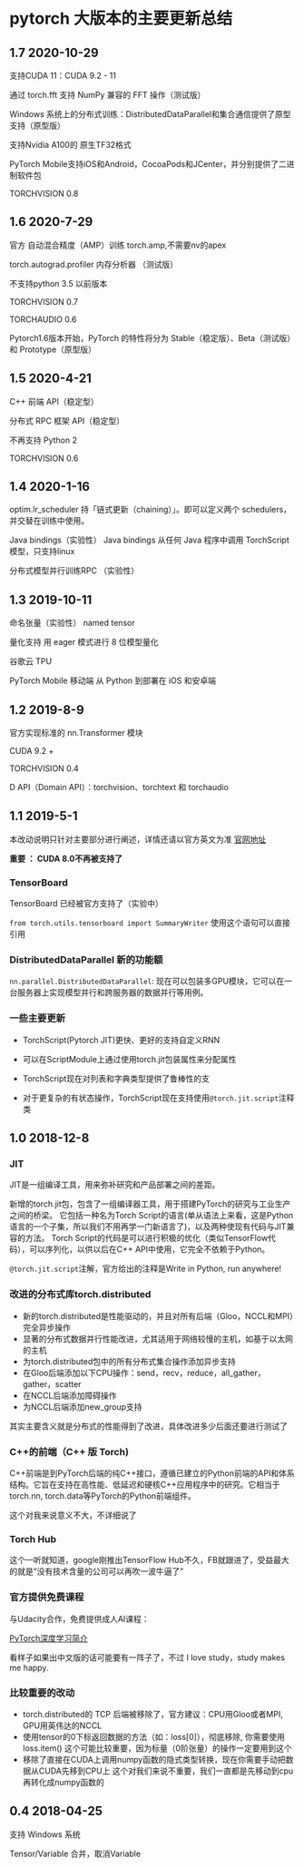 # pytorch 大版本的主要更新总结


## 1.7 2020-10-29
支持CUDA 11：CUDA 9.2 - 11

通过 torch.fft 支持 NumPy 兼容的 FFT 操作（测试版）

Windows 系统上的分布式训练：DistributedDataParallel和集合通信提供了原型支持（原型版）

支持Nvidia A100的 原生TF32格式

PyTorch Mobile支持iOS和Android，CocoaPods和JCenter，并分别提供了二进制软件包

TORCHVISION 0.8


## 1.6 2020-7-29

官方 自动混合精度（AMP）训练 torch.amp,不需要nv的apex

torch.autograd.profiler 内存分析器 （测试版）

不支持python 3.5 以前版本

TORCHVISION 0.7

TORCHAUDIO 0.6

Pytorch1.6版本开始，PyTorch 的特性将分为 Stable（稳定版）、Beta（测试版）和 Prototype（原型版）


## 1.5 2020-4-21

C++ 前端 API（稳定型）

分布式 RPC 框架 API（稳定型）

不再支持 Python 2

TORCHVISION 0.6

## 1.4 2020-1-16

optim.lr_scheduler 持「链式更新（chaining）」。即可以定义两个 schedulers，并交替在训练中使用。

Java bindings（实验性） Java bindings 从任何 Java 程序中调用 TorchScript 模型，只支持linux

分布式模型并行训练RPC （实验性）

## 1.3 2019-10-11

命名张量（实验性） named tensor

量化支持 用 eager 模式进行 8 位模型量化

谷歌云 TPU

PyTorch Mobile 移动端 从 Python 到部署在 iOS 和安卓端

## 1.2  2019-8-9

官方实现标准的 nn.Transformer 模块

CUDA 9.2 +

TORCHVISION 0.4

D API（Domain API）：torchvision、torchtext 和 torchaudio

 
## 1.1 2019-5-1

本改动说明只针对主要部分进行阐述，详情还请以官方英文为准 [官网地址](https://github.com/pytorch/pytorch/releases/tag/v1.1.0)

**重要 ： CUDA 8.0不再被支持了**

### TensorBoard 
TensorBoard 已经被官方支持了（实验中）

`from torch.utils.tensorboard import SummaryWriter`
使用这个语句可以直接引用

### DistributedDataParallel 新的功能额
`nn.parallel.DistributedDataParallel`: 现在可以包装多GPU模块，它可以在一台服务器上实现模型并行和跨服务器的数据并行等用例。

### 一些主要更新
- TorchScript(Pytorch JIT)更快、更好的支持自定义RNN

- 可以在ScriptModule上通过使用torch.jit包装属性来分配属性
-  TorchScript现在对列表和字典类型提供了鲁棒性的支
- 对于更复杂的有状态操作，TorchScript现在支持使用`@torch.jit.script`注释类


## 1.0 2018-12-8
### JIT
JIT是一组编译工具，用来弥补研究和产品部署之间的差距。

新增的torch.jit包，包含了一组编译器工具，用于搭建PyTorch的研究与工业生产之间的桥梁。
它包括一种名为Torch Script的语言(单从语法上来看，这是Python语言的一个子集，所以我们不用再学一门新语言了)，以及两种使现有代码与JIT兼容的方法。
Torch Script的代码是可以进行积极的优化（类似TensorFlow代码），可以序列化，以供以后在C++ API中使用，它完全不依赖于Python。

`@torch.jit.script`注解，官方给出的注释是Write in Python, run anywhere!

### 改进的分布式库torch.distributed
- 新的torch.distributed是性能驱动的，并且对所有后端（Gloo，NCCL和MPI）完全异步操作
- 显著的分布式数据并行性能改进，尤其适用于网络较慢的主机，如基于以太网的主机
- 为torch.distributed包中的所有分布式集合操作添加异步支持
- 在Gloo后端添加以下CPU操作：send，recv，reduce，all_gather，gather，scatter
- 在NCCL后端添加障碍操作
- 为NCCL后端添加new_group支持

其实主要含义就是分布式的性能得到了改进，具体改进多少后面还要进行测试了

###  C++的前端（C++ 版 Torch)
C++前端是到PyTorch后端的纯C++接口，遵循已建立的Python前端的API和体系结构。它旨在支持在高性能、低延迟和硬核C++应用程序中的研究。它相当于torch.nn, torch.data等PyTorch的Python前端组件。

这个对我来说意义不大，不详细说了

### Torch Hub
这个一听就知道，google刚推出TensorFlow Hub不久，FB就跟进了，受益最大的就是“没有技术含量的公司可以再吹一波牛逼了”

### 官方提供免费课程
与Udacity合作，免费提供成人AI课程：

[PyTorch深度学习简介](https://cn.udacity.com/course/deep-learning-pytorch--ud188)

看样子如果出中文版的话可能要有一阵子了，不过 I love study，study makes me happy.


### 比较重要的改动

- torch.distributed的 TCP 后端被移除了，官方建议：CPU用Gloo或者MPI, GPU用英伟达的NCCL
- 使用tensor的0下标返回数据的方法（如：loss[0]），彻底移除, 你需要使用loss.item() 这个可能比较重要，因为标量（0阶张量）的操作一定要用到这个
- 移除了直接在CUDA上调用numpy函数的隐式类型转换，现在你需要手动把数据从CUDA先移到CPU上 这个对我们来说不重要，我们一直都是先移动到cpu再转化成numpy函数的


## 0.4 2018-04-25

支持 Windows 系统

Tensor/Variable 合并，取消Variable

